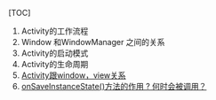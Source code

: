 
 [TOC]

1. Activity的工作流程
2. Window 和WindowManager 之间的关系
3. Activity的启动模式
4. Activity的生命周期
5. [Activity跟window，view关系](https://blog.csdn.net/freekiteyu/article/details/79408969)
6. [onSaveInstanceState()方法的作用 ? 何时会被调用？](https://www.jianshu.com/p/27181e2e32d2)